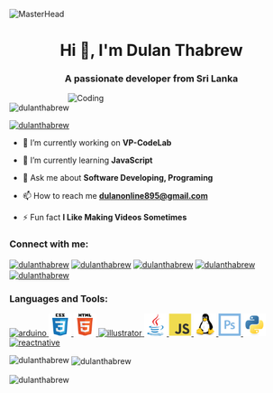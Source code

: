 ![MasterHead](https://lh3.googleusercontent.com/fife/AK0iWDzy_SlqIQKKsmIbAs8DKLQQFuL-jEQ7MRMveRuZ4VeJcbSZTuIDvlgXOstM0JeA9-9yT8Oz4Br4akkXYoWe0bNwp8iPbTcDoudXazLrNnSueYDY5SC9OgjHwsvrZYPRdMFQtX7s8ZcCsbI5pky5gaw4sobAezS0KxUfMYAv_xDU5eds5DT7a62PsWEj79EVyFUKNd3olGDo_cdmutvqNvsx3HMRiZ_Gh8F6NX39Caxm6b_mUBUbvAeDpOJZKflKh-tuZ3A-EvEAVh2YKYdlsgdYGxLtMNeMrSBS3S66bmnAKMDueXD_4B5sZ0p3R9zewAC7Ow8KuHihDKuUn9fD7PDwpnXrGeZcRP1bxqknQqPScbuhqSerJgn9-IIt2UkveD8mifHnVXA6tv4Z293w6moEsgEWkU0itgmImgg98dA5dJpTEdTnN6moB11YQqStJd-7VnAvWFif_fQxgkjcTwcam31pNz9n0I2YMJz00bbmpMfkIF80NHBMvuVfd9jZm14aSroImLu6ZCdr-Bq7K7J6LSF9rrxYjaMsp1oFxzpbuDReCpMZlSqQeduGBHrW218MDUZIqI0tv3BeVujMLx5qDbwIFfa8El0kXlvfqPOSq4bU7kUSuRJHlA01vPaCqWfYJcLw8pfdm3V2nRouB18FffKSZI3g3tdJf0HrIiefaaCROAAra549wXSMREpSWjKeb13tpv_D6eZ8Nik3PBUo8oRiNuRiOxaWJLfRpfuP-nBUJCCAE43mNCCxYKOo3lPNVbBBBBdoif7XKZpmRcmJLRkdGRCa7xspXAYJswoT--GluvCWsi1LQ1cmqz7-ROrpEp90iLmP4Op0FFZRtcWd4McFTUymdXtIUlF5DzwDg3DhSQ3fdVB3dDUs5NX5PnOwDwVQB2tyP2Ce88Eh-SvhCla6Xkz5PtUUUwqJmk41l1NzzHAmlsnMlKAgLo0H65ToeUjdCa9sofO-s6_ZCwwb6aiHj1h7HKXdX_7eFJyyd_ZqrGmZfKpnTOVYaN0yz3yYm-X5cz_08JDUmmeFZRZgT_2PjvclDjDUkz-AlMSplu1-K0aSP4XqJOW5ybaIJpxQURn8J1dsuNwX25hFlDQ5hvn0xlNV64dJpstuPMwlUkrSp20uCdC6V7m_DzW3YmHpTzJ8Kos3_g169YBk7CHEr4WXXMoJio_QLq5mp9v2v7we8JFqYphHeg3NzwRqchKLhtD6xFqWPJW1VNm9zOUfqGbTOY6bLHxcWy0xdUCzk_RHTXl62z7Oi10uXpzvD90vVPQuHOtvqhdlgPfAVmJ6pt-Ce0Kit4O0pfwnXHbgW7AwbmlJJmA_BOqlTNa2eKmVpGdyYwIg1EkdHgnmrlzasKeutn-oLiXzts9j-kabVLBCW9I_Zrlc8VlHAYcXrC8zw8tArA_zT1Yro48_b6uz-O-J6plJQFTy6i12u8yGYx0_nZ9GB_yfO4rXX-7Uqow3XgwebZYFIZW99FD7LEvbW6HuVKBBJ7JAqroqZ1pWAev7oJA67s0wGV58vD9PwD0ej-j-TKLsZO-WESUQ45pwl_5svtmiYk4d0M6PQDcO8GiD6-PPFdEMc-r9XI2DiR3hpoNrIJVWUsxO-4nxYFMqY2DZSrM-P8-fRYZDfR9gnI-kIv5RnXhJrIgwBou9oEHADlDBNVL4hYaU8n2QFEAZ1BKn10S5XN9tDQQT_lYLdSejYw68ZUzKLcHigsxFLMPyTj0_lCrrVPK4F0kbS6HqDojlSWnr6oMMBi2i3_ytXMGDIEG-b6_e0mY7J_st5PnW_Qf33hzJmmyzL1ivae4n1ySFKNVwT64gZAaCRtv0ZsCSZjpGhrzjpmIHeD3koSfbYxpdunHbAPLHY69FxRtxQL7COriigBb_WcyGs7a0hHdEEA=s1600-w1600-h480-s-no?authuser=0)
<h1 align="center">Hi 👋, I'm Dulan Thabrew</h1>
<h3 align="center">A passionate developer from Sri Lanka</h3>
<img align="right" alt="Coding" width="400" src="https://camo.githubusercontent.com/cae12fddd9d6982901d82580bdf321d81fb299141098ca1c2d4891870827bf17/68747470733a2f2f6d69726f2e6d656469756d2e636f6d2f6d61782f313336302f302a37513379765349765f7430696f4a2d5a2e676966">

<p align="left"> <img src="https://komarev.com/ghpvc/?username=dulanthabrew&label=Profile%20views&color=0e75b6&style=flat" alt="dulanthabrew" /> </p>

<p align="left"> <a href="https://twitter.com/dulanthabrew" target="blank"><img src="https://img.shields.io/twitter/follow/dulanthabrew?logo=twitter&style=for-the-badge" alt="dulanthabrew" /></a> </p>

- 🔭 I’m currently working on **VP-CodeLab**

- 🌱 I’m currently learning **JavaScript**

- 💬 Ask me about **Software Developing, Programing**

- 📫 How to reach me **dulanonline895@gmail.com**

- ⚡ Fun fact **I Like Making Videos Sometimes**

<h3 align="left">Connect with me:</h3>
<p align="left">
<a href="https://twitter.com/dulanthabrew" target="blank"><img align="center" src="https://raw.githubusercontent.com/rahuldkjain/github-profile-readme-generator/master/src/images/icons/Social/twitter.svg" alt="dulanthabrew" height="30" width="40" /></a>
<a href="https://linkedin.com/in/dulanthabrew" target="blank"><img align="center" src="https://raw.githubusercontent.com/rahuldkjain/github-profile-readme-generator/master/src/images/icons/Social/linked-in-alt.svg" alt="dulanthabrew" height="30" width="40" /></a>
<a href="https://fb.com/dulanthabrew" target="blank"><img align="center" src="https://raw.githubusercontent.com/rahuldkjain/github-profile-readme-generator/master/src/images/icons/Social/facebook.svg" alt="dulanthabrew" height="30" width="40" /></a>
<a href="https://instagram.com/dulanthabrew" target="blank"><img align="center" src="https://raw.githubusercontent.com/rahuldkjain/github-profile-readme-generator/master/src/images/icons/Social/instagram.svg" alt="dulanthabrew" height="30" width="40" /></a>
<a href="https://www.youtube.com/c/dulanthabrew" target="blank"><img align="center" src="https://raw.githubusercontent.com/rahuldkjain/github-profile-readme-generator/master/src/images/icons/Social/youtube.svg" alt="dulanthabrew" height="30" width="40" /></a>
</p>

<h3 align="left">Languages and Tools:</h3>
<p align="left"> <a href="https://www.arduino.cc/" target="_blank" rel="noreferrer"> <img src="https://cdn.worldvectorlogo.com/logos/arduino-1.svg" alt="arduino" width="40" height="40"/> </a> <a href="https://www.w3schools.com/css/" target="_blank" rel="noreferrer"> <img src="https://raw.githubusercontent.com/devicons/devicon/master/icons/css3/css3-original-wordmark.svg" alt="css3" width="40" height="40"/> </a> <a href="https://www.w3.org/html/" target="_blank" rel="noreferrer"> <img src="https://raw.githubusercontent.com/devicons/devicon/master/icons/html5/html5-original-wordmark.svg" alt="html5" width="40" height="40"/> </a> <a href="https://www.adobe.com/in/products/illustrator.html" target="_blank" rel="noreferrer"> <img src="https://www.vectorlogo.zone/logos/adobe_illustrator/adobe_illustrator-icon.svg" alt="illustrator" width="40" height="40"/> </a> <a href="https://www.java.com" target="_blank" rel="noreferrer"> <img src="https://raw.githubusercontent.com/devicons/devicon/master/icons/java/java-original.svg" alt="java" width="40" height="40"/> </a> <a href="https://developer.mozilla.org/en-US/docs/Web/JavaScript" target="_blank" rel="noreferrer"> <img src="https://raw.githubusercontent.com/devicons/devicon/master/icons/javascript/javascript-original.svg" alt="javascript" width="40" height="40"/> </a> <a href="https://www.linux.org/" target="_blank" rel="noreferrer"> <img src="https://raw.githubusercontent.com/devicons/devicon/master/icons/linux/linux-original.svg" alt="linux" width="40" height="40"/> </a> <a href="https://www.photoshop.com/en" target="_blank" rel="noreferrer"> <img src="https://raw.githubusercontent.com/devicons/devicon/master/icons/photoshop/photoshop-line.svg" alt="photoshop" width="40" height="40"/> </a> <a href="https://www.python.org" target="_blank" rel="noreferrer"> <img src="https://raw.githubusercontent.com/devicons/devicon/master/icons/python/python-original.svg" alt="python" width="40" height="40"/> </a> <a href="https://reactnative.dev/" target="_blank" rel="noreferrer"> <img src="https://reactnative.dev/img/header_logo.svg" alt="reactnative" width="40" height="40"/> </a> </p>

<p><img align="left" src="https://github-readme-stats.vercel.app/api/top-langs?username=dulanthabrew&show_icons=true&locale=en&layout=compact" alt="dulanthabrew" /></p>

<p>&nbsp;<img align="center" src="https://github-readme-stats.vercel.app/api?username=dulanthabrew&show_icons=true&locale=en" alt="dulanthabrew" /></p>

<p><img align="center" src="https://github-readme-streak-stats.herokuapp.com/?user=dulanthabrew&" alt="dulanthabrew" /></p>
